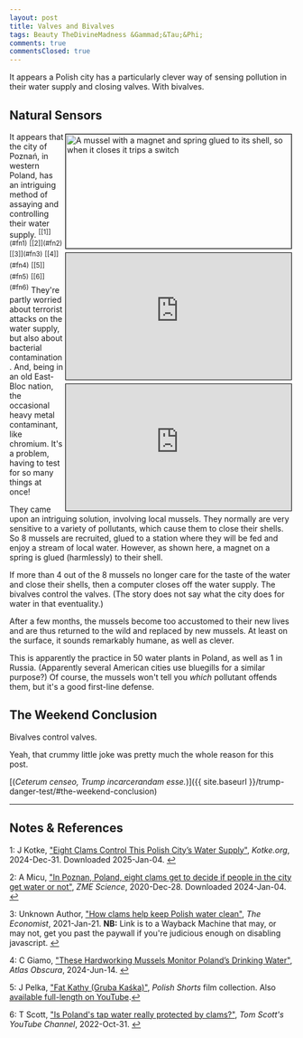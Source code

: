```yaml
---
layout: post
title: Valves and Bivalves
tags: Beauty TheDivineMadness &Gammad;&Tau;&Phi;
comments: true
commentsClosed: true
---
```


It appears a Polish city has a particularly clever way of sensing pollution in their water
supply and closing valves.  With bivalves.  


## Natural Sensors  

<a href="{{ site.baseurl }}/images/2025-01-04-valves-bivalves-clam-water-detector.jpg"><img src="{{ site.baseurl }}/images/2025-01-04-valves-bivalves-clam-water-detector-thumb.jpg" width="400" height="202" alt="A mussel with a magnet and spring glued to its shell, so when it closes it trips a switch" title="A mussel with a magnet and spring glued to its shell, so when it closes it trips a switch" style="float: right; margin: 3px 3px 3px 3px; border: 1px solid #000000;"></a>
<iframe width="400" height="224" src="https://www.youtube.com/embed/h1lRDdPbhio?si=IHgleAzoxoiJMjDe" allow="accelerometer; encrypted-media; gyroscope; picture-in-picture" allowfullscreen style="float: right; margin: 3px 3px 3px 3px; border: 1px solid #000000;"></iframe>
<iframe width="400" height="224" src="https://www.youtube.com/embed/i0RkEs3Xwf0?si=5Jv8CuhGb7r4DHeV" allow="accelerometer; encrypted-media; gyroscope; picture-in-picture" allowfullscreen style="float: right; margin: 3px 3px 3px 3px; border: 1px solid #000000;"></iframe>
It appears that the city of Poznań, in western Poland, has an intriguing method of assaying and
  controlling their water supply. <sup id="fn1a">[[1]](#fn1)</sup> <sup id="fn2a">[[2]](#fn2)</sup> 
<sup id="fn3a">[[3]](#fn3)</sup> <sup id="fn4a">[[4]](#fn4)</sup> <sup id="fn5a">[[5]](#fn5)</sup>
<sup id="fn6a">[[6]](#fn6)</sup> They're partly worried about terrorist attacks on the
water supply, but also about bacterial contamination.   And, being in an old East-Bloc
nation, the occasional heavy metal contaminant, like chromium.  It's a problem, having to
test for so many things at once!  

They came upon an intriguing solution, involving local mussels.  They normally are very
sensitive to a variety of pollutants, which cause them to close their shells.  So 8
mussels are recruited, glued to a station where they will be fed and enjoy a stream of
local water.  However, as shown here, a magnet on a spring is glued (harmlessly) to their
shell.  

If more than 4 out of the 8 mussels no longer care for the taste of the water and close
their shells, then a computer closes off the water supply.  The bivalves control the
valves.  (The story does not say what the city does for water in that eventuality.)

After a few months, the mussels become too accustomed to their new lives and are thus
returned to the wild and replaced by new mussels.  At least on the surface, it sounds
remarkably humane, as well as clever.

This is apparently the practice in 50 water plants in Poland, as well as 1 in Russia.
(Apparently several American cities use bluegills for a similar purpose?)  Of
course, the mussels won't tell you _which_ pollutant offends them, but it's a good
first-line defense.  


## The Weekend Conclusion  

Bivalves control valves.  

Yeah, that crummy little joke was pretty much the whole reason for this post.  

[(_Ceterum censeo, Trump incarcerandam esse._)]({{ site.baseurl }}/trump-danger-test/#the-weekend-conclusion)  

---

## Notes &amp; References  

<!--
<sup id="fn1a">[[1]](#fn1)</sup>

<a id="fn1">1</a>: ***, ["***"](***), *** DOI: [***](***). [↩](#fn1a)  

<a href="{{ site.baseurl }}/images/***">
  <img src="{{ site.baseurl }}/images/***" width="400" height="***" alt="***" title="***" style="float: right; margin: 3px 3px 3px 3px; border: 1px solid #000000;">
</a>

<a href="***">
  <img src="{{ site.baseurl }}/images/***" width="550" height="***" alt="***" title="***" style="margin: 3px 3px 3px 3px; border: 1px solid #000000;">
</a>

<iframe width="400" height="224" src="***" allow="accelerometer; encrypted-media; gyroscope; picture-in-picture" allowfullscreen style="float: right; margin: 3px 3px 3px 3px; border: 1px solid #000000;"></iframe>
-->

<a id="fn1">1</a>: J Kotke, ["Eight Clams Control This Polish City’s Water Supply"](https://kottke.org/24/12/eight-clams-control-this-polish-citys-water-supply), _Kotke.org_, 2024-Dec-31.  Downloaded 2025-Jan-04. [↩](#fn1a)  

<a id="fn2">2</a>: A Micu, ["In Poznan, Poland, eight clams get to decide if people in the city get water or not"](https://www.zmescience.com/ecology/poznan-mussel-water-plants-892524/), _ZME Science_, 2020-Dec-28.  Downloaded 2024-Jan-04. [↩](#fn2a)  

<a id="fn3">3</a>: Unknown Author, ["How clams help keep Polish water clean"](https://web.archive.org/web/20210817160139/https://www.economist.com/europe/2021/01/21/how-clams-help-keep-polish-water-clean), _The Economist_, 2021-Jan-21.  __NB:__ Link is to a Wayback Machine that may, or may not, get you past the paywall if you're judicious enough on disabling javascript. [↩](#fn3a)  

<a id="fn4">4</a>: C Giamo, ["These Hardworking Mussels Monitor Poland’s Drinking Water"](https://www.atlasobscura.com/articles/wild-life-excerpt-water-quality-mussels), _Atlas Obscura_, 2024-Jun-14. [↩](#fn4a)  

<a id="fn5">5</a>: J Pelka, ["Fat Kathy (Gruba Kaśka)"](https://www.polishshorts.pl/en/films/2063/fat_kathy), _Polish Shorts_ film collection.  Also [available full-length on YouTube](https://www.youtube.com/watch?v=h1lRDdPbhio).[↩](#fn5a)  

<a id="fn6">6</a>: T Scott, ["Is Poland's tap water really protected by clams?"](https://www.youtube.com/watch?v=i0RkEs3Xwf0), _Tom Scott's YouTube Channel_,  2022-Oct-31. [↩](#fn6a)  
